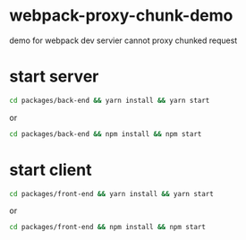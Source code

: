 # webpack-proxy-chunk-demo
demo for webpack dev servier cannot proxy chunked request

# start server
```sh
cd packages/back-end && yarn install && yarn start
```
or
```sh
cd packages/back-end && npm install && npm start
```

# start client
```sh
cd packages/front-end && yarn install && yarn start
```
or
```sh
cd packages/front-end && npm install && npm start
```